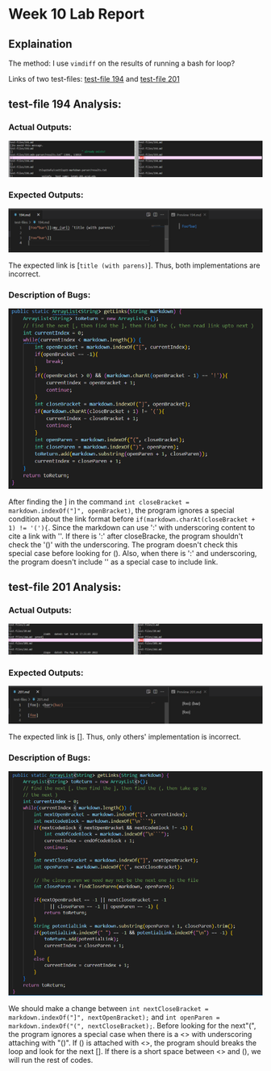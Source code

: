 # Week 10 Lab Report

## Explaination
The method: I use `vimdiff` on the results of running a bash for loop?

Links of two test-files: [test-file 194](https://github.com/nidhidhamnani/markdown-parser/blob/main/test-files/194.md) and [test-file 201](https://github.com/nidhidhamnani/markdown-parser/blob/main/test-files/201.md)

## test-file 194 Analysis:
### Actual Outputs:
![actualOutputs](194vimdiff.png)
### Expected Outputs:
![expectedOutputs](194expected.png)

The expected link is [`title (with parens)`].
Thus, both implementations are incorrect.
### Description of Bugs:
![code1](194CodeChange.png)

After finding the ] in the command `int closeBracket = markdown.indexOf("]", openBracket)`, the program ignores a special condition about the link format before `if(markdown.charAt(closeBracket + 1) != '('){`. Since the markdown can use ':' with underscoring content to cite a link with ''. If there is ':' after closeBracke, the program shouldn't check the '()' with the underscoring. The program doesn't check this special case before looking for (). Also, when there is ':' and underscoring, the program doesn't include '' as a special case to include link.

## test-file 201 Analysis:
### Actual Outputs:
![actualOutputs2](201vimdiff.png)
### Expected Outputs:
![expectedOutputs](201expected.png)

The expected link is []. Thus, only others' implementation is incorrect.
### Description of Bugs:
![code2](201CodeChange.png)

We should make a change between `int nextCloseBracket = markdown.indexOf("]", nextOpenBracket);` and `int openParen = markdown.indexOf("(", nextCloseBracket);`. Before looking for the next"(", the program ignores a special case when there is a <> with underscoring attaching with "()". If () is attached with <>, the program should breaks the loop and look for the next []. If there is a short space between <> and (), we will run the rest of codes.